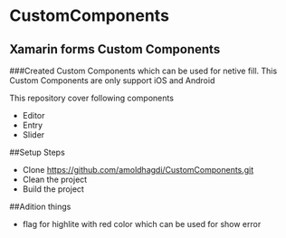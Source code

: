 # CustomComponents
## Xamarin forms Custom Components

###Created Custom Components which can be used for netive fill. This Custom Components are only support iOS and Android

This repository cover following components
- Editor 
- Entry
- Slider

##Setup Steps 
- Clone https://github.com/amoldhagdi/CustomComponents.git 
- Clean the project 
- Build the project

##Adition things 
- flag for highlite with red color which can be used for show error


